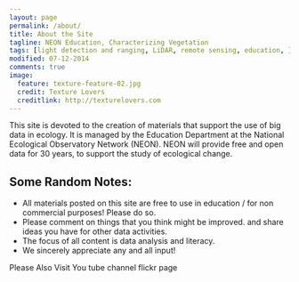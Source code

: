 ```yaml
---
layout: page
permalink: /about/
title: About the Site
tagline: NEON Education, Characterizing Vegetation
tags: [light detection and ranging, LiDAR, remote sensing, education, ]
modified: 07-12-2014
comments: true
image:
  feature: texture-feature-02.jpg
  credit: Texture Lovers
  creditlink: http://texturelovers.com
---
```


This site is devoted to the creation of materials that support the use of big data in ecology. It is managed by the Education Department at the National Ecological Observatory Network (NEON). NEON will provide free and open data for 30 years, to support the study of ecological change.


## Some Random Notes:

* All materials posted on this site are free to use in education / for non commercial purposes! Please do so.
* Please comment on things that you think might be improved. and share ideas you have for other data activities. 
* The focus of all content is  data analysis and literacy.
* We sincerely appreciate any and all input!

Please Also Visit
You tube channel
flickr page
